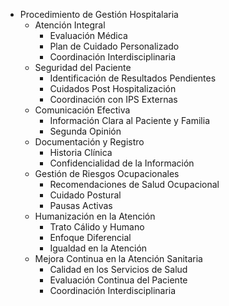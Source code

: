 - Procedimiento de Gestión Hospitalaria
  - Atención Integral
    - Evaluación Médica
    - Plan de Cuidado Personalizado
    - Coordinación Interdisciplinaria
  - Seguridad del Paciente
    - Identificación de Resultados Pendientes
    - Cuidados Post Hospitalización
    - Coordinación con IPS Externas
  - Comunicación Efectiva
    - Información Clara al Paciente y Familia
    - Segunda Opinión
  - Documentación y Registro
    - Historia Clínica
    - Confidencialidad de la Información
  - Gestión de Riesgos Ocupacionales
    - Recomendaciones de Salud Ocupacional
    - Cuidado Postural
    - Pausas Activas
  - Humanización en la Atención
    - Trato Cálido y Humano
    - Enfoque Diferencial
    - Igualdad en la Atención
  - Mejora Continua en la Atención Sanitaria
    - Calidad en los Servicios de Salud
    - Evaluación Continua del Paciente
    - Coordinación Interdisciplinaria